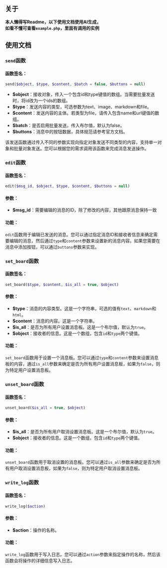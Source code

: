 ## 关于
<strong>本人懒得写Readme，以下使用文档使用AI生成，<br>如看不懂可查看`example.php`，里面有调用的实例</strong>
## 使用文档
### `send`函数

#### 函数签名：
```php
send($object, $type, $content, $batch = false, $buttons = null)
```

- **$object**：接收对象，传入一个包含id和type键值的数组。当需要批量发送时，将id改为一个ids的数组。
- **$type**：发送内容的类型，可选参数为text、image、markdown和file。
- **$content**：发送内容的主体。若类型为file，请传入包含name和url键值的数组。
- **$batch**：是否启用批量发送，传入布尔值，默认为false。
- **$buttons**：消息中的按钮数据，具体规范请参考官方文档。

该发送函数通过传入不同的参数实现向指定对象发送不同类型的内容，支持单一对象和批量对象发送。您可以根据您的需求调用该函数来完成消息发送操作。
### `edit`函数

#### 函数签名：
```php
edit($msg_id, $object, $type, $content, $buttons = null)
```

#### 参数：

- **$msg_id**：需要编辑的消息的ID，除了修改的内容，其他跟原消息保持一致

#### 功能：

`edit`函数用于编辑已发送的消息。您可以通过指定消息ID和接收者信息来确定需要编辑的消息，然后通过`type`和`content`参数来设置新的消息内容。如果您需要在消息中添加按钮，可以通过`buttons`参数来实现。

### `set_board`函数

#### 函数签名：
```php
set_board($type, $content, $is_all = true, $object)
```

#### 参数：

- **$type**：消息的内容类型。这是一个字符串，可选的值有`text`、`markdown`和`html`。
- **$content**：消息的内容。这是一个字符串。
- **$is_all**：是否为所有用户设置消息板。这是一个布尔值，默认为`true`。
- **$object**：接收者的信息。这是一个数组，包含`id`和`type`两个键值。

#### 功能：

`set_board`函数用于设置一个消息板。您可以通过`type`和`content`参数来设置消息板的内容，通过`is_all`参数来确定是否为所有用户设置消息板，如果为`false`，则为特定用户设置消息板。

### `unset_board`函数

#### 函数签名：
```php
unset_board($is_all = true, $object)
```

#### 参数：

- **$is_all**：是否为所有用户取消设置消息板。这是一个布尔值，默认为`true`。
- **$object**：接收者的信息。这是一个数组，包含`id`和`type`两个键值。

#### 功能：

`unset_board`函数用于取消设置的消息板。您可以通过`is_all`参数来确定是否为所有用户取消设置消息板，如果为`false`，则为特定用户取消设置消息板。

### `write_log`函数

#### 函数签名：
```php
write_log($action)
```

#### 参数：

- **$action**：操作的名称。

#### 功能：

`write_log`函数用于写入日志。您可以通过`action`参数来指定操作的名称，然后该函数会将操作的详细信息写入日志。